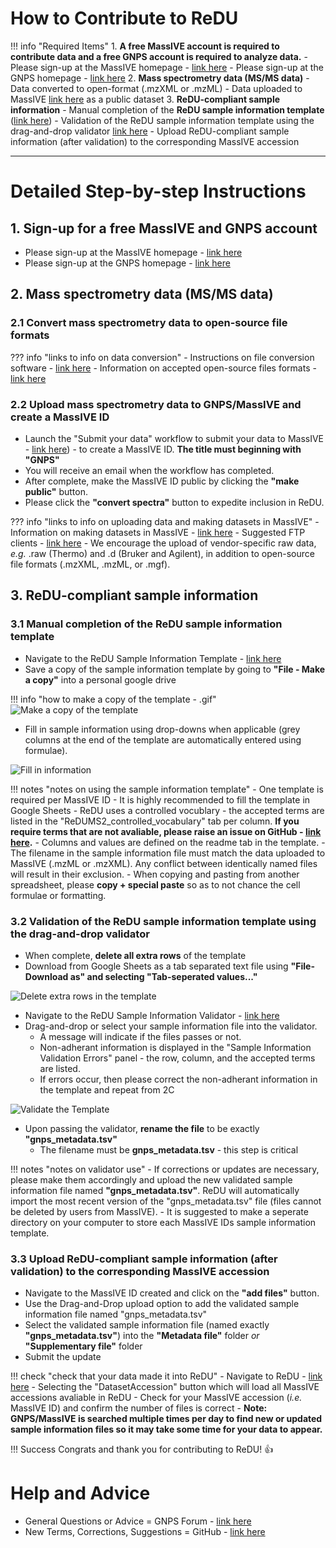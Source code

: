# How to Contribute to ReDU

!!! info "Required Items"
	1. **A free MassIVE account is required to contribute data and a free GNPS account is required to analyze data.**
		- Please sign-up at the MassIVE homepage - [link here](https://massive.ucsd.edu/ProteoSAFe/static/massive.jsp)
		- Please sign-up at the GNPS homepage - [link here](https://gnps.ucsd.edu/ProteoSAFe/static/gnps-splash.jsp)
	2. **Mass spectrometry data (MS/MS data)**
		- Data converted to open-format (.mzXML or .mzML)
		- Data uploaded to MassIVE [link here](https://massive.ucsd.edu/ProteoSAFe/static/massive.jsp) as a public dataset
	3. **ReDU-compliant sample information**
		- Manual completion of the **ReDU sample information template** ([link here](https://docs.google.com/spreadsheets/d/1v71bnUd8fiXX51zuZIUAvYETWmpwFQj-M3mu4CNsHBU/edit?usp=sharing))
		- Validation of the ReDU sample information template using the drag-and-drop validator [link here](https://redu.ucsd.edu/ReDUValidator)
		- Upload ReDU-compliant sample information (after validation) to the corresponding MassIVE accession

---

# Detailed Step-by-step Instructions

## 1. Sign-up for a free MassIVE and GNPS account
- Please sign-up at the MassIVE homepage - [link here](https://massive.ucsd.edu/ProteoSAFe/static/massive.jsp)
- Please sign-up at the GNPS homepage - [link here](https://gnps.ucsd.edu/ProteoSAFe/static/gnps-splash.jsp)

## 2. Mass spectrometry data (MS/MS data)

### 2.1 Convert mass spectrometry data to open-source file formats
??? info "links to info on data conversion"
    - Instructions on file conversion software - [link here](https://github.com/CCMS-UCSD/GNPSDocumentation/blob/master/docs/fileconversion.md)
    - Information on accepted open-source files formats - [link here](https://github.com/CCMS-UCSD/GNPSDocumentation/blob/master/docs/isgnpsright.md)

### 2.2 Upload mass spectrometry data to GNPS/MassIVE and create a MassIVE ID
- Launch the "Submit your data" workflow to submit your data to MassIVE - [link here](https://massive.ucsd.edu/ProteoSAFe/static/massive.jsp?redirect=auth)) - to create a MassIVE ID. **The title must beginning with "GNPS"**
- You will receive an email when the workflow has completed.
- After complete, make the MassIVE ID public by clicking the **"make public"** button.
- Please click the **"convert spectra"** button to expedite inclusion in ReDU.

??? info "links to info on uploading data and making datasets in MassIVE"
    - Information on making datasets in MassIVE - [link here](https://ccms-ucsd.github.io/GNPSDocumentation/datasets/)
	- Suggested FTP clients - [link here](https://ccms-ucsd.github.io/GNPSDocumentation/fileupload/)
	- We encourage the upload of vendor-specific raw data, *e.g.* .raw (Thermo) and .d (Bruker and Agilent), in addition to open-source file formats (.mzXML, .mzML, or .mgf). <br>

## 3. **ReDU-compliant sample information**

### 3.1 Manual completion of the ReDU sample information template
- Navigate to the ReDU Sample Information Template - [link here](https://docs.google.com/spreadsheets/d/1v71bnUd8fiXX51zuZIUAvYETWmpwFQj-M3mu4CNsHBU/edit?usp=sharing)
- Save a copy of the sample information template by going to **"File - Make a copy"** into a personal google drive

!!! info "how to make a copy of the template - .gif"
	![Make a copy of the template](images/Sample_Template_MakeACopy.gif)

- Fill in sample information using drop-downs when applicable (grey columns at the end of the template are automatically entered using formulae).

![Fill in information](images/Sample_Template_Fill.gif)

!!! notes "notes on using the sample information template"
	- One template is required per MassIVE ID
	- It is highly recommended to fill the template in Google Sheets
	- ReDU uses a controlled vocublary - the accepted terms are listed in the "ReDUMS2_controlled_vocabulary" tab per column. **If you require terms that are not avaliable, please raise an issue on GitHub - [link here](https://github.com/mwang87/ReDU-MS2-GNPS).**
	- Columns and values are defined on the readme tab in the template.
	- The filename in the sample information file must match the data uploaded to MassIVE (.mzML or .mzXML). Any conflict between identically named files will result in their exclusion.
	- When copying and pasting from another spreadsheet, please **copy + special paste** so as to not chance the cell formulae or formatting.

### 3.2 Validation of the ReDU sample information template using the drag-and-drop validator
- When complete, **delete all extra rows** of the template
- Download from Google Sheets as a tab separated text file using **"File-Download as" and selecting "Tab-seperated values..."**

![Delete extra rows in the template](images/Sample_Template_deleterows.gif)

- Navigate to the ReDU Sample Information Validator - [link here](https://redu.ucsd.edu/ReDUValidator)
- Drag-and-drop or select your sample information file into the validator.
	- A message will indicate if the files passes or not.
	- Non-adherant information is displayed in the "Sample Information Validation Errors" panel - the row, column, and the accepted terms are listed.
	- If errors occur, then please correct the non-adherant information in the template and repeat from 2C

![Validate the Template](images/Validate.gif)

- Upon passing the validator, **rename the file** to be exactly **"gnps_metadata.tsv"**
	- The filename must be **gnps_metadata.tsv** - this step is critical

!!! notes "notes on validator use"
	- If corrections or updates are necessary, please make them accordingly and upload the new validated sample information file named **"gnps_metadata.tsv"**. ReDU will automatically import the most recent version of the "gnps_metadata.tsv" file (files cannot be deleted by users from MassIVE).
	- It is suggested to make a seperate directory on your computer to store each MassIVE IDs sample information template.

### 3.3 Upload ReDU-compliant sample information (after validation) to the corresponding MassIVE accession
- Navigate to the MassIVE ID created and click on the **"add files"** button.
- Use the Drag-and-Drop upload option to add the validated sample information file named "gnps_metadata.tsv"
- Select the validated sample information file (named exactly **"gnps_metadata.tsv"**) into the **"Metadata file"** folder *or* **"Supplementary file"** folder
- Submit the update

!!! check "check that your data made it into ReDU"
	- Navigate to ReDU - [link here](https://redu.ucsd.edu/metadataselection)
	- Selecting the "DatasetAccession" button which will load all MassIVE accessions avaliable in ReDU
	- Check for your MassIVE accession (*i.e.* MassIVE ID) and confirm the number of files is correct
	- **Note: GNPS/MassIVE is searched multiple times per day to find new or updated sample information files so it may take some time for your data to appear.**

!!! Success
	Congrats and thank you for contributing to ReDU! :thumbsup:

# Help and Advice
- General Questions or Advice = GNPS Forum - [link here](https://groups.google.com/forum/#!forum/molecular_networking_bug_reports) <br>
- New Terms, Corrections, Suggestions = GitHub - [link here](https://github.com/mwang87/ReDU-MS2-GNPS)
